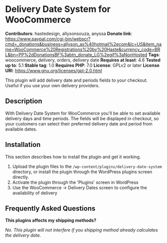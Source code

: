 # Delivery Date System for WooCommerce

**Contributors**: hastedesign, allysonsouza, anyssa
**Donate link**: https://www.paypal.com/cgi-bin/webscr?cmd=_donations&business=allyson_as%40hotmail%2ecom&lc=US&item_name=WooCommerce%20Registrations%20by%20Haste&currency_code=BRL&bn=PP%2dDonationsBF%3abtn_donate_LG%2egif%3aNonHosted
**Tags**: woocommerce, delivery, orders, delivery date
**Requires at least**: 4.6
**Tested up to**: 5.1
**Stable tag**: 1.0
**Requires PHP**: 7.0
**License**: GPLv2 or later
**License URI**: https://www.gnu.org/licenses/gpl-2.0.html

This plugin will add delivery date and periods fields to your checkout. Useful if you use your own delivery providers.

## Description

With Delivery Date System for WooCommerce you'll be able to set available delivery days and time periods. The fields will be displayed in checkout, so your customers can select their preferred delivery date and period from available dates.

## Installation

This section describes how to install the plugin and get it working.

1. Upload the plugin files to the `/wp-content/plugins/delivery-date-system` directory, or install the plugin through the WordPress plugins screen directly.
2. Activate the plugin through the 'Plugins' screen in WordPress
3. Use the WooCommerce -> Delivery Dates screen to configure the availability of delivery

## Frequently Asked Questions

**This plugins affects my shipping methods?**

*No. This plugin will not interfere if you shipping method already calculates the delivery date.*